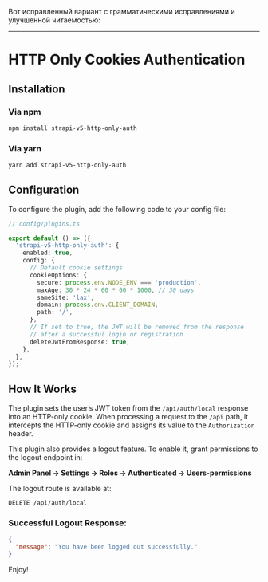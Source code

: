 Вот исправленный вариант с грамматическими исправлениями и улучшенной читаемостью:

---

# **HTTP Only Cookies Authentication**

## **Installation**

### **Via npm**

```sh
npm install strapi-v5-http-only-auth
```

### **Via yarn**

```sh
yarn add strapi-v5-http-only-auth
```

## **Configuration**

To configure the plugin, add the following code to your config file:

```ts
// config/plugins.ts

export default () => ({
  'strapi-v5-http-only-auth': {
    enabled: true,
    config: {
      // Default cookie settings
      cookieOptions: {
        secure: process.env.NODE_ENV === 'production',
        maxAge: 30 * 24 * 60 * 60 * 1000, // 30 days
        sameSite: 'lax',
        domain: process.env.CLIENT_DOMAIN,
        path: '/',
      },
      // If set to true, the JWT will be removed from the response
      // after a successful login or registration
      deleteJwtFromResponse: true,
    },
  },
});
```

## **How It Works**

The plugin sets the user’s JWT token from the `/api/auth/local` response into an HTTP-only cookie. When processing a request to the `/api` path, it intercepts the HTTP-only cookie and assigns its value to the `Authorization` header.

This plugin also provides a logout feature. To enable it, grant permissions to the logout endpoint in:

**Admin Panel → Settings → Roles → Authenticated → Users-permissions**

The logout route is available at:

```
DELETE /api/auth/local
```

### **Successful Logout Response:**

```json
{
  "message": "You have been logged out successfully."
}
```

Enjoy!
